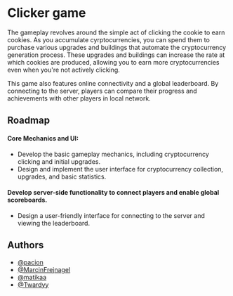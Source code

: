 # Clicker game
The gameplay revolves around the simple act of clicking the cookie to earn cookies. As you accumulate cyrptocurrencies, you can spend them to purchase various upgrades and buildings that automate the cryptocurrency generation process. These upgrades and buildings can increase the rate at which cookies are produced, allowing you to earn more cryptocurrencies even when you're not actively clicking.

This game also features online connectivity and a global leaderboard. By connecting to the server, players can compare their progress and achievements with other players in local network.

## Roadmap
#### Core Mechanics and UI:
- Develop the basic gameplay mechanics, including cryptocurrency clicking and initial upgrades.
- Design and implement the user interface for cryptocurrency collection, upgrades, and basic statistics.

#### Develop server-side functionality to connect players and enable global scoreboards.
- Design a user-friendly interface for connecting to the server and viewing the leaderboard.

## Authors
- [@pacion](https://github.com/pacion)
- [@MarcinFrejnagel](https://github.com/MarcinFrejnagel)
- [@matikaa](https://github.com/matikaa)
- [@Twardyy](https://github.com/Twardyy)
